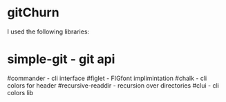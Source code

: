 # gitChurn

I used the following libraries:
# simple-git - git api
#commander - cli interface
#figlet - FIGfont implimintation
#chalk - cli colors for header
#recursive-readdir - recursion over directories 
#clui - cli colors lib
